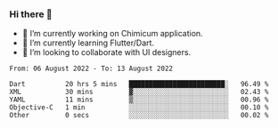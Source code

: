 ### Hi there 👋

<!--
**devcat37/devcat37** is a ✨ _special_ ✨ repository because its `README.md` (this file) appears on your GitHub profile.-->


- 🔭 I’m currently working on Chimicum application.
- 🌱 I’m currently learning Flutter/Dart.
- 👯 I’m looking to collaborate with UI designers.
<!-- - 🤔 I’m looking for help with ... -->

<!--START_SECTION:waka-->

```text
From: 06 August 2022 - To: 13 August 2022

Dart          20 hrs 5 mins   ████████████████████████░   96.49 %
XML           30 mins         ▓░░░░░░░░░░░░░░░░░░░░░░░░   02.43 %
YAML          11 mins         ▒░░░░░░░░░░░░░░░░░░░░░░░░   00.96 %
Objective-C   1 min           ░░░░░░░░░░░░░░░░░░░░░░░░░   00.10 %
Other         0 secs          ░░░░░░░░░░░░░░░░░░░░░░░░░   00.02 %
```

<!--END_SECTION:waka-->
